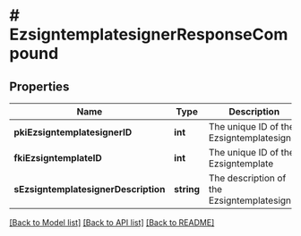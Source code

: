 # # EzsigntemplatesignerResponseCompound

## Properties

Name | Type | Description | Notes
------------ | ------------- | ------------- | -------------
**pkiEzsigntemplatesignerID** | **int** | The unique ID of the Ezsigntemplatesigner |
**fkiEzsigntemplateID** | **int** | The unique ID of the Ezsigntemplate |
**sEzsigntemplatesignerDescription** | **string** | The description of the Ezsigntemplatesigner |

[[Back to Model list]](../../README.md#models) [[Back to API list]](../../README.md#endpoints) [[Back to README]](../../README.md)
